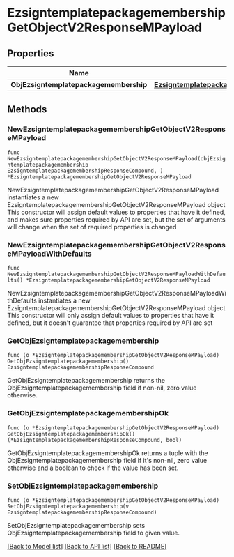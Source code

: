 # EzsigntemplatepackagemembershipGetObjectV2ResponseMPayload

## Properties

Name | Type | Description | Notes
------------ | ------------- | ------------- | -------------
**ObjEzsigntemplatepackagemembership** | [**EzsigntemplatepackagemembershipResponseCompound**](EzsigntemplatepackagemembershipResponseCompound.md) |  | 

## Methods

### NewEzsigntemplatepackagemembershipGetObjectV2ResponseMPayload

`func NewEzsigntemplatepackagemembershipGetObjectV2ResponseMPayload(objEzsigntemplatepackagemembership EzsigntemplatepackagemembershipResponseCompound, ) *EzsigntemplatepackagemembershipGetObjectV2ResponseMPayload`

NewEzsigntemplatepackagemembershipGetObjectV2ResponseMPayload instantiates a new EzsigntemplatepackagemembershipGetObjectV2ResponseMPayload object
This constructor will assign default values to properties that have it defined,
and makes sure properties required by API are set, but the set of arguments
will change when the set of required properties is changed

### NewEzsigntemplatepackagemembershipGetObjectV2ResponseMPayloadWithDefaults

`func NewEzsigntemplatepackagemembershipGetObjectV2ResponseMPayloadWithDefaults() *EzsigntemplatepackagemembershipGetObjectV2ResponseMPayload`

NewEzsigntemplatepackagemembershipGetObjectV2ResponseMPayloadWithDefaults instantiates a new EzsigntemplatepackagemembershipGetObjectV2ResponseMPayload object
This constructor will only assign default values to properties that have it defined,
but it doesn't guarantee that properties required by API are set

### GetObjEzsigntemplatepackagemembership

`func (o *EzsigntemplatepackagemembershipGetObjectV2ResponseMPayload) GetObjEzsigntemplatepackagemembership() EzsigntemplatepackagemembershipResponseCompound`

GetObjEzsigntemplatepackagemembership returns the ObjEzsigntemplatepackagemembership field if non-nil, zero value otherwise.

### GetObjEzsigntemplatepackagemembershipOk

`func (o *EzsigntemplatepackagemembershipGetObjectV2ResponseMPayload) GetObjEzsigntemplatepackagemembershipOk() (*EzsigntemplatepackagemembershipResponseCompound, bool)`

GetObjEzsigntemplatepackagemembershipOk returns a tuple with the ObjEzsigntemplatepackagemembership field if it's non-nil, zero value otherwise
and a boolean to check if the value has been set.

### SetObjEzsigntemplatepackagemembership

`func (o *EzsigntemplatepackagemembershipGetObjectV2ResponseMPayload) SetObjEzsigntemplatepackagemembership(v EzsigntemplatepackagemembershipResponseCompound)`

SetObjEzsigntemplatepackagemembership sets ObjEzsigntemplatepackagemembership field to given value.



[[Back to Model list]](../README.md#documentation-for-models) [[Back to API list]](../README.md#documentation-for-api-endpoints) [[Back to README]](../README.md)


